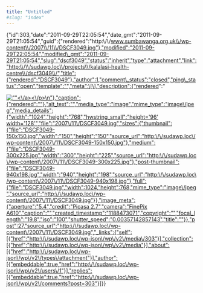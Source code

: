 ```yaml
---
title: "Untitled"
#slug: "index"
---
```


{"id":303,"date":"2011-09-29T22:05:54","date\_gmt":"2011-09-29T21:05:54","guid":{"rendered":"http:\\/\\/www.sumbawanga.org.uk\\/wp-content\\/2007\\/11\\/DSCF3049.jpg"},"modified":"2011-09-29T22:05:54","modified\_gmt":"2011-09-29T21:05:54","slug":"dscf3049","status":"inherit","type":"attachment","link":"http:\\/\\/sudawp.loc\\/projects\\/kalalasi-health-centre\\/dscf3049\\/","title":{"rendered":"DSCF3049"},"author":1,"comment\_status":"closed","ping\_status":"open","template":"","meta":\[\],"description":{"rendered":"

[![\"\"](\"http:\/\/sudawp.loc\/wp-content\/2007\/11\/DSCF3049-300x225.jpg\")<\\/a><\\/p>\\n"},"caption":{"rendered":""},"alt\_text":"","media\_type":"image","mime\_type":"image\\/jpeg","media\_details":{"width":"1024","height":"768","hwstring\_small":"height='96' width='128'","file":"2007\\/11\\/DSCF3049.jpg","sizes":{"thumbnail":{"file":"DSCF3049-150x150.jpg","width":"150","height":"150","source\_url":"http:\\/\\/sudawp.loc\\/wp-content\\/2007\\/11\\/DSCF3049-150x150.jpg"},"medium":{"file":"DSCF3049-300x225.jpg","width":"300","height":"225","source\_url":"http:\\/\\/sudawp.loc\\/wp-content\\/2007\\/11\\/DSCF3049-300x225.jpg"},"post-thumbnail":{"file":"DSCF3049-940x198.jpg","width":"940","height":"198","source\_url":"http:\\/\\/sudawp.loc\\/wp-content\\/2007\\/11\\/DSCF3049-940x198.jpg"},"full":{"file":"DSCF3049.jpg","width":1024,"height":768,"mime\_type":"image\\/jpeg","source\_url":"http:\\/\\/sudawp.loc\\/wp-content\\/2007\\/11\\/DSCF3049.jpg"}},"image\_meta":{"aperture":"5.4","credit":"Picasa 2.7","camera":"FinePix A610","caption":"","created\_timestamp":"1188473071","copyright":"","focal\_length":"19.8","iso":"100","shutter\_speed":"0.00357142857143","title":""}},"post":27,"source\_url":"http:\\/\\/sudawp.loc\\/wp-content\\/2007\\/11\\/DSCF3049.jpg","\_links":{"self":\[{"href":"http:\\/\\/sudawp.loc\\/wp-json\\/wp\\/v2\\/media\\/303"}\],"collection":\[{"href":"http:\\/\\/sudawp.loc\\/wp-json\\/wp\\/v2\\/media"}\],"about":\[{"href":"http:\\/\\/sudawp.loc\\/wp-json\\/wp\\/v2\\/types\\/attachment"}\],"author":\[{"embeddable":true,"href":"http:\\/\\/sudawp.loc\\/wp-json\\/wp\\/v2\\/users\\/1"}\],"replies":\[{"embeddable":true,"href":"http:\\/\\/sudawp.loc\\/wp-json\\/wp\\/v2\\/comments?post=303"}\]}}](http:\/\/sudawp.loc\/wp-content\/2007\/11\/DSCF3049.jpg)